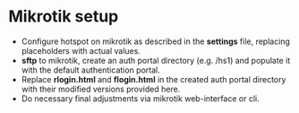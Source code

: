 # Mikrotik setup

- Configure hotspot on mikrotik as described in the **settings** file, replacing placeholders with actual values.
- **sftp** to mikrotik, create an auth portal directory (e.g. /hs1) and populate it with the default authentication portal.
- Replace **rlogin.html** and **flogin.html** in the created auth portal directory with their modified versions provided here.
- Do necessary final adjustments via mikrotik web-interface or cli.
